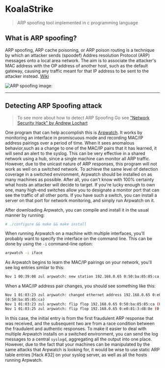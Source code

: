 # KoalaStrike 
> ARP spoofing tool implemented in c programming language 

## What is ARP spoofing?
ARP spoofing, ARP cache poisoning, or ARP poison routing is a technique by which an attacker sends (spoodef) Addres resolution Protocol (ARP) messages onto a local area network. The aim is to associate the attacker's MAC address with the OP address of another host, such as the default gateway, causing any traffic meant for that IP address to be sent to the attacker instead. [Wiki](https://en.wikipedia.org/wiki/ARP_spoofing)


![ARP spoofing image:][arp_spoofing]

[arp_spoofing]: https://upload.wikimedia.org/wikipedia/commons/3/33/ARP_Spoofing.svg

---

## Detecting ARP Spoofing attack

> To see more about how to detect ARP Spoofing Go see ["Network Security Hack" by Andrew Lochart](https://edu.anarcho-copy.org/GNU%20Linux%20-%20Unix-Like/network-security-hacks.pdf) 

One program that can help accomplish this is [Arpwatch](ftp://ftp.ee.lbl.gov/arpwatch.tar.gz). It works by monitoring an interface in promiscuous mode
and recording MAC/IP address pairings over a period of time. When it sees anomalous behavior,such as a change to one of the MAC/IP pairs that it has learned, it will send an alert to the syslog.
This can be very effective in a shared network using a hub, since a single machine can monitor all
ARP traffic. However, due to the unicast nature of ARP responses, this program will not work as
well on a switched network.
To achieve the same level of detection coverage in a switched environment, Arpwatch should be
installed on as many machines as possible. After all, you can't know with 100% certainty what
hosts an attacker will decide to target. If you're lucky enough to own one, many high-end
switches allow you to designate a monitor port that can see the traffic of all other ports. If you
have such a switch, you can install a server on that port for network monitoring, and simply run
Arpwatch on it.

After downloading Arpwatch, you can compile and install it in the usual manner by running:

```sh
# ./configure && make && make install
```

When running Arpwatch on a machine with multiple interfaces, you'll probably want to specify
the interface on the command line. This can be done by using the ```-i``` command-line option:

```sh
arpwatch -i iface
```

As Arpwatch begins to learn the MAC/IP pairings on your network, you'll see log entries similar to
this:

```sh
Nov 1 00:39:08 zul arpwatch: new station 192.168.0.65 0:50:ba:85:85:ca
```


When a MAC/IP address pair changes, you should see something like this:

```sh
Nov 1 01:03:23 zul arpwatch: changed ethernet address 192.168.0.65 0:e0:81:3:d8:8e
(0:50:ba:85:85:ca)
Nov 1 01:03:23 zul arpwatch: flip flop 192.168.0.65 0:50:ba:85:85:ca (0:e0:81:3:d8:8e)
Nov 1 01:03:25 zul arpwatch: flip flop 192.168.0.65 0:e0:81:3:d8:8e (0:50:ba:85:85:ca)
```

In this case, the initial entry is from the first fraudulent ARP response that was received, and the
subsequent two are from a race condition between the fraudulent and authentic responses.
To make it easier to deal with multiple Arpwatch installs on a switched environment, you can
send the log messages to a central ```syslogd```, aggregating all the output into one
place. However, due to the fact that your machines can be manipulated by the same attacks that
Arpwatch is looking for, it would be wise to use static ARP table entries [Hack #32] on your
syslog server, as well as all the hosts running Arpwatch.
